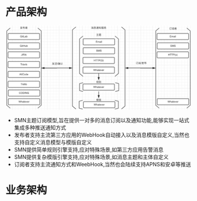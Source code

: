 # 产品架构

![image-20190109151100908](SMN-前期架构设计.assets/image-20190109151100908-7017860.png)

* SMN主题订阅模型,旨在提供一对多的消息订阅以及通知功能,能够实现一站式集成多种推送通知方式
* 发布者支持主流第三方应用的WebHook自动接入以及消息模版自定义,当然也支持自定义消息模型与模版自定义
* SMN提供简单规则引擎支持,应对特殊场景,如第三方应用告警消息
* SMN提供复杂模版引擎支持,应对特殊场景,如消息主题和主体自定义
* 订阅者支持主流通知方式和WeebHook,当然也会陆续支持APNS和安卓等推送

# 业务架构

